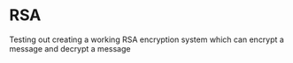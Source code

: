 # RSA
Testing out creating a working RSA encryption system which can encrypt a message and decrypt a message
